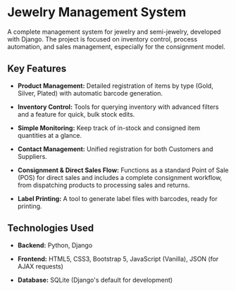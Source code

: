 # Jewelry Management System

A complete management system for jewelry and semi-jewelry, developed with Django. The project is focused on inventory control, process automation, and sales management, especially for the consignment model.

## Key Features

* **Product Management:** Detailed registration of items by type (Gold, Silver, Plated) with automatic barcode generation.

* **Inventory Control:** Tools for querying inventory with advanced filters and a feature for quick, bulk stock edits.

* **Simple Monitoring:** Keep track of in-stock and consigned item quantities at a glance.

* **Contact Management:** Unified registration for both Customers and Suppliers.

* **Consignment & Direct Sales Flow:** Functions as a standard Point of Sale (POS) for direct sales and includes a complete consignment workflow, from dispatching products to processing sales and returns.

* **Label Printing:** A tool to generate label files with barcodes, ready for printing.

## Technologies Used

* **Backend:** Python, Django

* **Frontend:** HTML5, CSS3, Bootstrap 5, JavaScript (Vanilla), JSON (for AJAX requests)

* **Database:** SQLite (Django's default for development)
